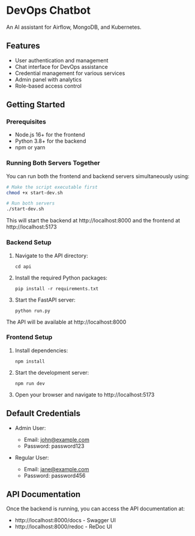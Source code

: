 
# DevOps Chatbot

An AI assistant for Airflow, MongoDB, and Kubernetes.

## Features

- User authentication and management
- Chat interface for DevOps assistance
- Credential management for various services
- Admin panel with analytics
- Role-based access control

## Getting Started

### Prerequisites

- Node.js 16+ for the frontend
- Python 3.8+ for the backend
- npm or yarn

### Running Both Servers Together

You can run both the frontend and backend servers simultaneously using:

```bash
# Make the script executable first
chmod +x start-dev.sh

# Run both servers
./start-dev.sh
```

This will start the backend at http://localhost:8000 and the frontend at http://localhost:5173

### Backend Setup

1. Navigate to the API directory:
   ```
   cd api
   ```

2. Install the required Python packages:
   ```
   pip install -r requirements.txt
   ```

3. Start the FastAPI server:
   ```
   python run.py
   ```

The API will be available at http://localhost:8000

### Frontend Setup

1. Install dependencies:
   ```
   npm install
   ```

2. Start the development server:
   ```
   npm run dev
   ```

3. Open your browser and navigate to http://localhost:5173

## Default Credentials

- Admin User:
  - Email: john@example.com
  - Password: password123

- Regular User:
  - Email: jane@example.com
  - Password: password456

## API Documentation

Once the backend is running, you can access the API documentation at:
- http://localhost:8000/docs - Swagger UI
- http://localhost:8000/redoc - ReDoc UI

